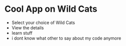 # Cool App on Wild Cats

* Select your choice of Wild Cats
* View the details
* learn stuff
* i dont know what other to say about my code anymore
